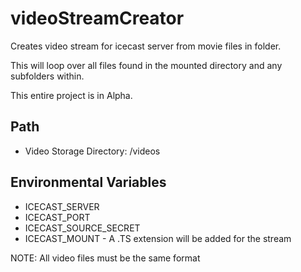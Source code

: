 # videoStreamCreator
 Creates video stream for icecast server from movie files in folder.
 
 This will loop over all files found in the mounted directory and any subfolders within.
 
 This entire project is in Alpha.

## Path
- Video Storage Directory: /videos

## Environmental Variables
- ICECAST_SERVER
- ICECAST_PORT
- ICECAST_SOURCE_SECRET
- ICECAST_MOUNT - A .TS extension will be added for the stream

NOTE: All video files must be the same format
